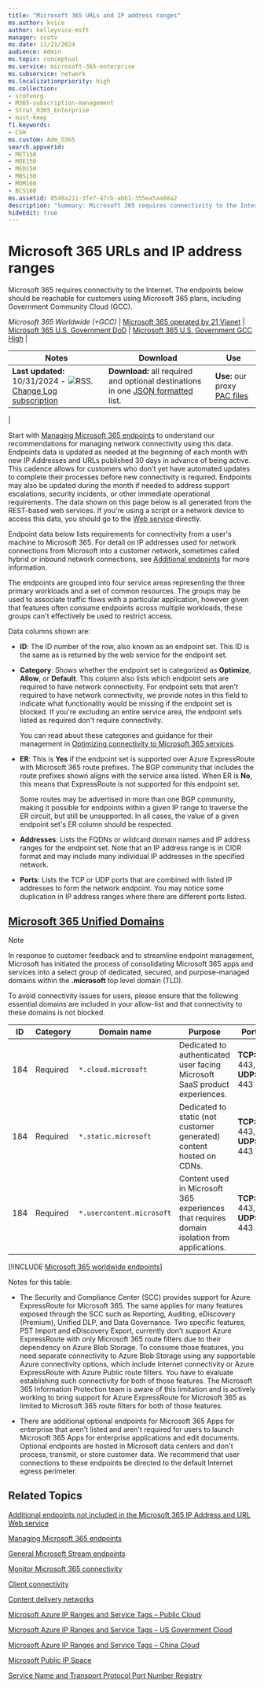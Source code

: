 ```yaml
---
title: "Microsoft 365 URLs and IP address ranges"
ms.author: kvice
author: kelleyvice-msft
manager: scotv
ms.date: 11/21/2024
audience: Admin
ms.topic: conceptual
ms.service: microsoft-365-enterprise
ms.subservice: network
ms.localizationpriority: high
ms.collection:
- scotvorg
- M365-subscription-management
- Strat_O365_Enterprise
- must-keep
f1.keywords:
- CSH
ms.custom: Adm_O365
search.appverid:
- MET150
- MOE150
- MED150
- MBS150
- MOM160
- BCS160
ms.assetid: 8548a211-3fe7-47cb-abb1-355ea5aa88a2
description: "Summary: Microsoft 365 requires connectivity to the Internet. The endpoints below should be reachable for customers using Microsoft 365 plans, including Government Community Cloud (GCC)."
hideEdit: true
---
```


# Microsoft 365 URLs and IP address ranges

Microsoft 365 requires connectivity to the Internet. The endpoints below should be reachable for customers using Microsoft 365 plans, including Government Community Cloud (GCC).
  
*Microsoft 365 Worldwide (+GCC)* \| [Microsoft 365 operated by 21 Vianet](urls-and-ip-address-ranges-21vianet.md) \| [Microsoft 365 U.S. Government DoD](microsoft-365-u-s-government-dod-endpoints.md) \| [Microsoft 365 U.S. Government GCC High](microsoft-365-u-s-government-gcc-high-endpoints.md) \|

|Notes|Download|Use|
|---|---|---|
|**Last updated:** 10/31/2024 - ![RSS.](../media/5dc6bb29-25db-4f44-9580-77c735492c4b.png) [Change Log subscription](https://endpoints.office.com/version/worldwide?allversions=true&format=rss&clientrequestid=b10c5ed1-bad1-445f-b386-b919946339a7)|**Download:** all required and optional destinations in one [JSON formatted](https://endpoints.office.com/endpoints/worldwide?clientrequestid=b10c5ed1-bad1-445f-b386-b919946339a7) list.|**Use:** our proxy [PAC files](managing-office-365-endpoints.md#pacfiles)|
|

Start with [Managing Microsoft 365 endpoints](managing-office-365-endpoints.md) to understand our recommendations for managing network connectivity using this data. Endpoints data is updated as needed at the beginning of each month with new IP Addresses and URLs published 30 days in advance of being active. This cadence allows for customers who don't yet have automated updates to complete their processes before new connectivity is required. Endpoints may also be updated during the month if needed to address support escalations, security incidents, or other immediate operational requirements. The data shown on this page below is all generated from the REST-based web services. If you're using a script or a network device to access this data, you should go to the [Web service](microsoft-365-ip-web-service.md) directly.

Endpoint data below lists requirements for connectivity from a user's machine to Microsoft 365. For detail on IP addresses used for network connections from Microsoft into a customer network, sometimes called hybrid or inbound network connections, see [Additional endpoints](additional-office365-ip-addresses-and-urls.md) for more information.

The endpoints are grouped into four service areas representing the three primary workloads and a set of common resources. The groups may be used to associate traffic flows with a particular application, however given that features often consume endpoints across multiple workloads, these groups can't effectively be used to restrict access.

Data columns shown are:

- **ID**: The ID number of the row, also known as an endpoint set. This ID is the same as is returned by the web service for the endpoint set.

- **Category**: Shows whether the endpoint set is categorized as **Optimize**, **Allow**, or **Default**. This column also lists which endpoint sets are required to have network connectivity. For endpoint sets that aren't required to have network connectivity, we provide notes in this field to indicate what functionality would be missing if the endpoint set is blocked. If you're excluding an entire service area, the endpoint sets listed as required don't require connectivity.

   You can read about these categories and guidance for their management in [Optimizing connectivity to Microsoft 365 services](microsoft-365-network-connectivity-principles.md#optimizing-connectivity-to-microsoft-365-services).

- **ER**: This is **Yes** if the endpoint set is supported over Azure ExpressRoute with Microsoft 365 route prefixes. The BGP community that includes the route prefixes shown aligns with the service area listed. When ER is **No**, this means that ExpressRoute is not supported for this endpoint set.

   Some routes may be advertised in more than one BGP community, making it possible for endpoints within a given IP range to traverse the ER circuit, but still be unsupported. In all cases, the value of a given endpoint set's ER column should be respected.

- **Addresses**: Lists the FQDNs or wildcard domain names and IP address ranges for the endpoint set. Note that an IP address range is in CIDR format and may include many individual IP addresses in the specified network.

- **Ports**: Lists the TCP or UDP ports that are combined with listed IP addresses to form the network endpoint. You may notice some duplication in IP address ranges where there are different ports listed.

## [Microsoft 365 Unified Domains](cloud-microsoft-domain.md)

> [!NOTE]
> In response to customer feedback and to streamline endpoint management, Microsoft has initiated the process of consolidating Microsoft 365 apps and services into a select group of dedicated, secured, and purpose-managed domains within the **.microsoft** top level domain (TLD). 
> 
> To avoid connectivity issues for users, please ensure that the following essential domains are included in your allow-list and that connectivity to these domains is not blocked.

| ID | Category | Domain name| Purpose | Ports |
|---|---|---|---|---|
|184|Required|`*.cloud.microsoft`|Dedicated to authenticated user facing Microsoft SaaS product experiences.|**TCP:** 443,80<br>**UDP:** 443|
|184|Required|`*.static.microsoft`|Dedicated to static (not customer generated) content hosted on CDNs.|**TCP:** 443,80<br>**UDP:** 443|
|184|Required|`*.usercontent.microsoft`|Content used in Microsoft 365 experiences that requires domain isolation from applications.|**TCP:** 443,80<br>**UDP:** 443|

[!INCLUDE [Microsoft 365 worldwide endpoints](../includes/office-365-worldwide-endpoints.md)]

Notes for this table:

- The Security and Compliance Center (SCC) provides support for Azure ExpressRoute for Microsoft 365. The same applies for many features exposed through the SCC such as Reporting, Auditing, eDiscovery (Premium), Unified DLP, and Data Governance. Two specific features, PST Import and eDiscovery Export, currently don't support Azure ExpressRoute with only Microsoft 365 route filters due to their dependency on Azure Blob Storage. To consume those features, you need separate connectivity to Azure Blob Storage using any supportable Azure connectivity options, which include Internet connectivity or Azure ExpressRoute with Azure Public route filters. You have to evaluate establishing such connectivity for both of those features. The Microsoft 365 Information Protection team is aware of this limitation and is actively working to bring support for Azure ExpressRoute for Microsoft 365 as limited to Microsoft 365 route filters for both of those features.

- There are additional optional endpoints for Microsoft 365 Apps for enterprise that aren't listed and aren't required for users to launch Microsoft 365 Apps for enterprise applications and edit documents. Optional endpoints are hosted in Microsoft data centers and don't process, transmit, or store customer data. We recommend that user connections to these endpoints be directed to the default Internet egress perimeter.

## Related Topics

[Additional endpoints not included in the Microsoft 365 IP Address and URL Web service](additional-office365-ip-addresses-and-urls.md)

[Managing Microsoft 365 endpoints](managing-office-365-endpoints.md)

[General Microsoft Stream endpoints](/stream/network-overview#general-microsoft-stream-endpoints)
  
[Monitor Microsoft 365 connectivity](./monitor-connectivity.md)
  
[Client connectivity](https://support.office.com/article/client-connectivity-4232abcf-4ae5-43aa-bfa1-9a078a99c78b)
  
[Content delivery networks](https://support.office.com/article/content-delivery-networks-0140f704-6614-49bb-aa6c-89b75dcd7f1f)
  
[Microsoft Azure IP Ranges and Service Tags – Public Cloud](https://www.microsoft.com/download/details.aspx?id=56519)

[Microsoft Azure IP Ranges and Service Tags – US Government Cloud](https://www.microsoft.com/download/details.aspx?id=57063)

[Microsoft Azure IP Ranges and Service Tags – China Cloud](https://www.microsoft.com/download/details.aspx?id=57062)
  
[Microsoft Public IP Space](https://www.microsoft.com/download/details.aspx?id=53602)

[Service Name and Transport Protocol Port Number Registry](https://www.iana.org/assignments/service-names-port-numbers/service-names-port-numbers.xhtml)
